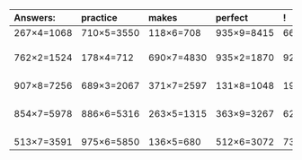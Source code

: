 | Answers: | practice | makes | perfect | ! |
| :--- | :--- | :--- | :--- | :--- |
| 267×4=1068 | 710×5=3550 | 118×6=708 | 935×9=8415 | 667×9=6003 | 
|   |   |   |   |   | 
|   |   |   |   |   | 
|   |   |   |   |   | 
| 762×2=1524 | 178×4=712 | 690×7=4830 | 935×2=1870 | 923×4=3692 | 
|   |   |   |   |   | 
|   |   |   |   |   | 
|   |   |   |   |   | 
|   |   |   |   |   | 
| 907×8=7256 | 689×3=2067 | 371×7=2597 | 131×8=1048 | 191×8=1528 | 
|   |   |   |   |   | 
|   |   |   |   |   | 
|   |   |   |   |   | 
|   |   |   |   |   | 
| 854×7=5978 | 886×6=5316 | 263×5=1315 | 363×9=3267 | 623×7=4361 | 
|   |   |   |   |   | 
|   |   |   |   |   | 
|   |   |   |   |   | 
|   |   |   |   |   | 
| 513×7=3591 | 975×6=5850 | 136×5=680 | 512×6=3072 | 738×2=1476 | 
